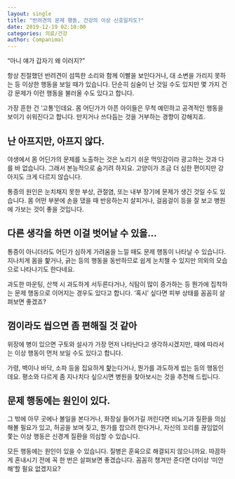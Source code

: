 ```yaml
---
layout: single
title: "반려견의 문제 행동, 건강의 이상 신호일지도?"
date: 2019-12-19 02:10:00
categories: 의료/건강
author: Companimal
---
```


“아니 얘가 갑자기 왜 이러지?”

항상 친절했던 반려견이 섬뜩한 소리와 함께 이빨을 보인다거나, 대 소변을 가리지 못하는 등 이상한 행동을 보일 때가 있습니다. 단순히 심술이 난 것일 수도 있지만 몇 가지 건강 문제가 이런 행동을 불러올 수도 있다고 합니다.

가장 흔한 건 ‘고통’인데요. 몸 어딘가가 아픈 아이들은 무척 예민하고 공격적인 행동을 보이기 쉬워진다고 합니다. 만지거나 쓰다듬는 것을 거부하는 경향이 강해지죠.

## 난 아프지만, 아프지 않다.

야생에서 몸 어딘가의 문제를 노출하는 것은 노리기 쉬운 먹잇감이라 광고하는 것과 다를 바 없습니다. 그래서 본능적으로 숨기려 하지요. 고양이가 조금 더 심한 편이지만 강아지도 크게 다르지 않습니다.

통증의 원인은 눈치채지 못한 부상, 관절염, 또는 내부 장기에 문제가 생긴 것일 수도 있습니다. 몸 어떤 부분에 손을 댔을 때 반응하는지 살피거나, 걸음걸이 등을 잘 보고 병원에 가보는 것이 좋을 것입니다.

## 다른 생각을 하면 이걸 벗어날 수 있을…

통증이 아니더라도 어딘가 심하게 가려움을 느낄 때도 문제 행동이 나타날 수 있습니다. 지나치게 몸을 핥거나, 긁는 등의 행동을 동반하므로 쉽게 눈치챌 수 있지만 의외의 모습으로 나타나기도 한다네요.

과도한 마운팅, 산책 시 과도하게 서두른다거나, 식탐이 많이 증가하는 등 뭔가에 집착하는 문제 행동으로 이어지는 경우도 있다고 합니다. ‘혹시’ 싶다면 피부 상태를 꼼꼼히 살펴보면 좋겠죠?

## 껌이라도 씹으면 좀 편해질 것 같아

위장에 병이 있으면 구토와 설사가 가장 먼저 나타난다고 생각하시겠지만, 때에 따라서는 이상 행동이 먼저 보일 수도 있다고 합니다.

가령, 벽이나 바닥, 소파 등을 집요하게 핥는다거나, 뭔가를 과도하게 씹는 등의 행동인데요. 평소와 다르게 좀 지나치다 싶으시면 병원을 찾아보시는 것을 추천해 드립니다.

## 문제 행동에는 원인이 있다.

그 밖에 아무 곳에나 볼일을 본다거나, 화장실 들어가길 꺼린다면 비뇨기과 질환을 의심해볼 필요가 있고, 허공을 보며 짖고, 뭔가를 잡으려 한다거나, 자신의 꼬리를 끊임없이 쫓는 이상 행동은 신경계 질환을 의심할 수 있습니다.

모든 행동에는 원인이 있을 수 있습니다. 질병은 훈육으로 해결되지 않으니까요. 따끔하게 혼내시기 전에 꼭 한 번은 살펴보면 좋겠습니다. 꼼꼼히 챙겨만 준다면 더이상 ‘미안해’할 필요 없겠지요?
